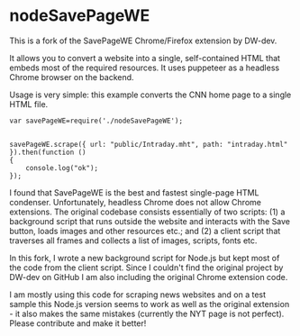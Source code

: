 # nodeSavePageWE
This is a fork of the SavePageWE Chrome/Firefox extension by DW-dev. 

It allows you to convert a website into a single, self-contained HTML that embeds most of the required resources. It uses puppeteer as a headless Chrome browser on the backend. 

Usage is very simple: this example converts the CNN home page to a single HTML file.

```
var savePageWE=require('./nodeSavePageWE');


savePageWE.scrape({ url: "public/Intraday.mht", path: "intraday.html" }).then(function ()
{
    console.log("ok");
});

```

I found that SavePageWE is the best and fastest single-page HTML condenser. Unfortunately, headless Chrome does not allow Chrome extensions. The original codebase consists essentially of two scripts: (1) a background script that runs outside the website and interacts with the Save button, loads images and other resources etc.; and (2) a client script that traverses all frames and collects a list of images, scripts, fonts etc.

In this fork, I wrote a new background script for Node.js but kept most of the code from the client script. Since I couldn't find the original project by DW-dev on GitHub I am also including the original Chrome extension code.

I am mostly using this code for scraping news websites and on a test sample this Node.js version seems to work as well as the original extension - it also makes the same mistakes (currently the NYT page is not perfect). Please contribute and make it better!
